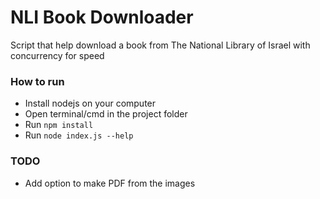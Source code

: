 # NLI Book Downloader 

Script that help download a book from The National Library of Israel with concurrency for speed

### How to run
* Install nodejs on your computer
* Open terminal/cmd in the project folder
* Run `npm install`
* Run `node index.js --help`

### TODO
* Add option to make PDF from the images